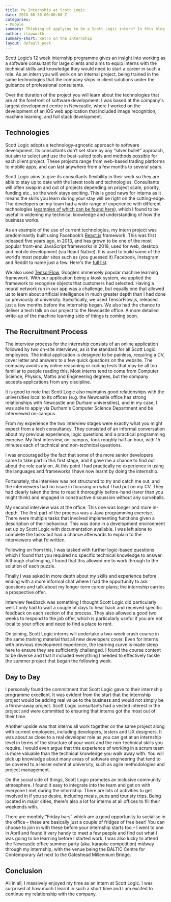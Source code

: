 ```yaml
---
title: My Internship at Scott Logic
date: 2018-08-30 00:00:00 Z
categories:
- People
summary: Thinking of applying to be a Scott Logic intern? In this blog post I give a retrospective on the role, from the initial application, through to the prospective job offer.
author: ilapworth
summary-short: Retro on the internship
layout: default_post
---
```


Scott Logic’s 12 week internship programme gives an insight into working as a software consultant for large clients and aims to equip interns with the technical skills and knowledge they would need to start a career in such a role. As an intern you will work on an internal project, being trained in the same technologies that the company ships in client solutions under the guidance of professional consultants.

Over the duration of the project you will learn about the technologies that are at the forefront of software development. I was based at the company's largest development centre in Newcastle, where I worked on the development of an iOS web application that included image recognition, machine learning, and full stack development.

## Technologies

Scott Logic adopts a technology-agnostic approach to software development. Its consultants don’t set store by any “silver bullet” approach, but aim to select and use the best-suited tools and methods possible for each client project. These projects range from web-based trading platforms to mobile apps, and can last anywhere from a few months to several years.

Scott Logic aims to give its consultants flexibility in their work so they are able to stay up to date with the latest tools and technologies. Consultants will often swap in and out of projects depending on project scale, priority, funding etc., so the work stays exciting. This is good news for interns as it means the skills you learn during your stay will be right on the cutting-edge. The developers on my team had a wide range of experience with different technologies ([examples of which can be found here](https://www.scottlogic.com/our-work/case-studies/)), which I found to be useful in widening my technical knowledge and understanding of how the business works.

As an example of the use of current technologies, my intern project was predominantly built using Facebook’s [React.js](https://reactjs.org/) framework. This was first released five years ago, in 2013, and has grown to be one of the most popular front-end JavaScript frameworks in 2018, used for web, desktop and mobile development (via React Native). It is used to build some of the world’s most popular sites such as (you guessed it) Facebook, Instagram and Reddit to name just a few. Here's the [full list](https://github.com/facebook/react/wiki/Sites-Using-React).

We also used [TensorFlow](https://www.tensorflow.org/), Google’s immensely popular machine learning framework. With our application being a kiosk system, we applied the framework to recognise objects that customers had selected. Having a neural network run in our app was a challenge, but equally one that allowed us to learn about artificial intelligence in much greater depth than I had done so previously at university. Specifically, we used TensorFlow.js, released just a few months before the internship began. We also had the chance to deliver a tech talk on our project to the Newcastle office. A more detailed write-up of the machine learning side of things is coming soon.

## The Recruitment Process

The interview process for the internship consists of an online application followed by two on-site interviews, as is the standard for all Scott Logic employees. The initial application is designed to be painless, requiring a CV, cover letter and answers to a few quick questions on the website. The company avoids any online reasoning or coding tests that may be all too familiar to people reading this. Most interns tend to come from Computer Science, Physics, Maths and Engineering degrees, but the company accepts applications from any discipline.

It is good to note that Scott Logic also maintains good relationships with the universities local to its offices (e.g. the Newcastle office has strong relationships with Newcastle and Durham universities), and in my case, I was able to apply via Durham's Computer Science Department and be interviewed on-campus.

From my experience the two interview stages were exactly what you might expect from a tech consultancy. They consisted of an informal conversation about my previous experience, logic questions and a practical programming exercise. My first interview, on-campus, took roughly half an hour, with 15 minutes each of technical and non-technical questions.

I was encouraged by the fact that some of the more senior developers came to take part in this first stage, and it gave me a chance to find out about the role early on. At this point I had practically no experience in using the languages and frameworks I have now learnt by doing the internship.

Fortunately, the interview was not structured to try and catch me out, and the interviewers had no issue in focusing on what I had put on my CV. They had clearly taken the time to read it thoroughly before-hand (rarer than you might think) and engaged in constructive discussion without any curveballs.

My second interview was at the office. This one was longer and more in-depth. The first part of the process was a Java programming exercise. There were multiple tasks that involved implementing functions given a description of their behaviour. This was done in a development environment set up by Scott Logic with documentation available. I was left alone to complete the tasks but had a chance afterwards to explain to the interviewers what I’d written.

Following on from this, I was tasked with further logic-based questions which I found that you required no specific technical knowledge to answer. Although challenging, I found that this allowed me to work through to the solution of each puzzle.

Finally I was asked in more depth about my skills and experience before ending with a more informal chat where I had the opportunity to ask questions and talk about my longer term career plans; the internship carries a prospective offer.

Interview feedback was something I thought Scott Logic did particularly well. I only had to wait a couple of days to hear back and received specific feedback on each section of the process. They also allowed a good two weeks to respond to the job offer, which is particularly useful if you are not local to your office and need to find a place to rent.

On joining, Scott Logic interns will undertake a two-week crash course in the same training material that all new developers cover. Even for interns with previous development experience, the learning curve is made steep here to ensure they are sufficiently challenged. I found the course content to be diverse and that it included everything I needed to effectively tackle the summer project that began the following week.

## Day to Day

I personally found the commitment that Scott Logic gave to their internship programme excellent. It was evident from the start that the internship project would be adding real value to the business and would not simply be a throw-away project. Scott Logic consultants had a vested interest in the project and were committed to ensuring that interns got the most out of their time.

Another upside was that interns all work together on the same project along with current employees, including developers, testers and UX designers. It was about as close to a real developer role as you can get at an internship level in terms of the structure of your work and the non-technical skills you require. I would even argue that this experience of working in a scrum team is more valuable than the technical knowledge you walk away with. You will pick up knowledge about many areas of software engineering that tend to be covered to a lesser extent at university, such as agile methodologies and project management.

On the social side of things, Scott Logic promotes an inclusive community atmosphere. I found it easy to integrate into the team and get on with everyone I met during the internship. There are lots of activities to get involved in if you so desire, including meals, pubs and touristy trips. Being located in major cities, there's also a lot for interns at all offices to fill their weekends with.

There are monthly “Friday bars” which are a good opportunity to socialise in the office – these are basically just a couple of fridges of free beer! You can choose to join in with these before your internship starts too – I went to one in April and found it very handy to meet a few people and find out what I was going to be learning before I started work. I was also lucky to attend the Newcastle office summer party (aka. karaoke competition) midway through my internship, with the venue being the BALTIC Centre for Contemporary Art next to the Gateshead Millennium Bridge.

## Conclusion

All in all, I massively enjoyed my time as an intern at Scott Logic. I was surprised at how much I learnt in such a short time and I am excited to continue my relationship with the company.

